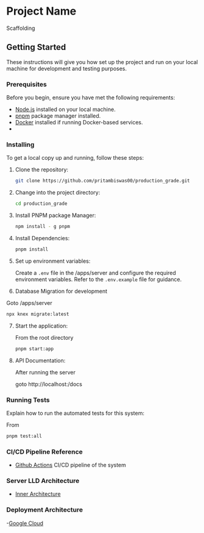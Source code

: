 # Project Name

Scaffolding

## Getting Started

These instructions will give you how set up the project and run on your local machine for development and testing purposes.

### Prerequisites

Before you begin, ensure you have met the following requirements:

- [Node.js](https://nodejs.org/) installed on your local machine.
- [pnpm](https://pnpm.io/) package manager installed.
- [Docker](https://www.docker.com/) installed if running Docker-based services.
-

### Installing

To get a local copy up and running, follow these steps:

1. Clone the repository:

   ```bash
   git clone https://github.com/pritambiswas00/production_grade.git
   ```

2. Change into the project directory:

   ```bash
   cd production_grade
   ```

3. Install PNPM package Manager:

   ```bash
   npm install - g pnpm
   ```

4. Install Dependencies:

   ```bash
   pnpm install
   ```

5. Set up environment variables:

   Create a `.env` file in the <rootDir>/apps/server and configure the required environment variables. Refer to the `.env.example` file for guidance.

6. Database Migration for development

Goto <rootDir>/apps/server

```bash
npx knex migrate:latest
```

7. Start the application:

   From the root directory

   ```bash
   pnpm start:app
   ```

8. API Documentation:

   After running the server

   goto http://localhost:<PORT>/docs

### Running Tests

Explain how to run the automated tests for this system:

From <rootDir>

```bash
pnpm test:all
```

### CI/CD Pipeline Reference

- [Github Actions](https://drive.google.com/file/d/1W35AkRdSuc7NBGalt7qEIvEBpwJGuzrc/view?usp=sharing/) CI/CD pipeline of the system

### Server LLD Architecture

- [Inner Architecture](https://drive.google.com/file/d/182w9WX0JYnq77XEwsSv_qLEBI6VeN3Es/view?usp=sharing)

### Deployment Architecture

-[Google Cloud](https://drive.google.com/file/d/1UCTV_l9BCbiniRnfVFe_kVCz_d0SGrZA/view?usp=sharing)
